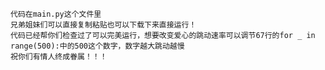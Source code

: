     代码在main.py这个文件里
    兄弟姐妹们可以直接复制粘贴也可以下载下来直接运行！
    代码已经帮你们检查过了可以完美运行，想要改变爱心的跳动速率可以调节67行的for _ in range(500):中的500这个数字，数字越大跳动越慢
    祝你们有情人终成眷属！！！
